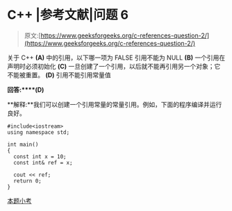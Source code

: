 # C++ |参考文献|问题 6

> 原文:[https://www.geeksforgeeks.org/c-references-question-2/](https://www.geeksforgeeks.org/c-references-question-2/)

关于 C++
**(A)** 中的引用，以下哪一项为 FALSE 引用不能为 NULL
**(B)** 一个引用在声明时必须初始化
**(C)** 一旦创建了一个引用，以后就不能再引用另一个对象；它不能被重置。
**(D)** 引用不能引用常量值

**回答:****(D)**

**解释:**我们可以创建一个引用常量的常量引用。例如，下面的程序编译并运行良好。

```
#include<iostream>
using namespace std;

int main()
{
  const int x = 10;
  const int& ref = x;

  cout << ref;
  return 0;
}
```

[本题小考](https://www.geeksforgeeks.org/c-plus-plus-gq/references-gq/)